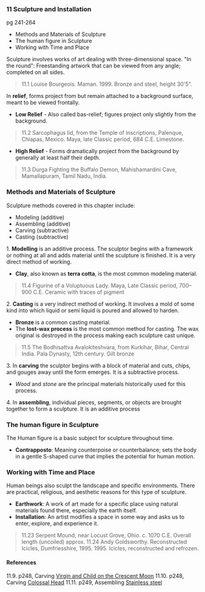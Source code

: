 ### 11 Sculpture and Installation
pg 241-264

+ Methods and Materials of Sculpture
+ The human figure in Sculpture
+ Working with Time and Place

Sculpture involves works of art dealing with three-dimensional space.
"In the round": Freestanding artwork that can be viewed from any angle; completed on all sides.
> 11.1 Louise Bourgeois. Maman. 1999. Bronze and steel, height 30'5".

In **relief**, forms project from but remain attached to a background surface, meant to be viewed frontally.
+ **Low Relief** - Also called bas-relief; figures project only slightly from the background.
> 11.2 Sarcophagus lid, from the Temple of Inscriptions, Palenque, Chiapas, Mexico. Maya, late Classic period, 684 C.E. Limestone.

+ **High Relief** - Forms dramatically project from the background by generally at least half their depth.
> 11.3 Durga Fighting the Buffalo Demon, Mahishamardini Cave, Mamallapuram, Tamil Nadu, India.

### Methods and Materials of Sculpture
Sculpture methods covered in this chapter include:
+ Modeling (additive)
+ Assembling (additive)
+ Carving (subtractive)
+ Casting (subtractive)

1\. **Modelling** is an additive process. The sculptor begins with a framework or nothing at all and adds material until the sculpture is finished. It is a very direct method of working.
+ **Clay**, also known as **terra cotta**, is the most common modeling material.
> 11.4 Figurine of a Voluptuous Lady. Maya, Late Classic period, 700–900 C.E. Ceramic with traces of pigment

2\. **Casting** is a very indirect method of working. It involves a mold of some
kind into which liquid or semi liquid is poured and allowed to harden.
+ **Bronze** is a common casting material.
+ The **lost-wax process** is the most common method for casting. The wax original is destroyed in the process making each sculpture cast unique.
> 11.5 The Bodhisattva Avalokiteshvara, from Kurkihar, Bihar, Central India. Pala Dynasty, 12th century. Gilt bronze

3\. In **carving** the sculptor begins with a block of material and cuts, chips, and gouges away until the form emerges. It is a subtractive process.
+ *Wood* and *stone* are the principal materials historically used for this process.


4\. In **assembling**, individual pieces, segments, or objects are brought together to form a sculpture. It is an additive process

### The human figure in Sculpture
The Human figure is a basic subject for sculpture throughout time.
+ **Contrapposto**: Meaning counterpoise or counterbalance; sets the body in a gentle S-shaped curve that implies the potential for human motion.

### Working with Time and Place
Human beings also sculpt the landscape and specific environments. There are practical, religious, and aesthetic reasons for this type of sculpture.
+ **Earthwork**: A work of art made for a specific place using natural materials
found there, especially the earth itself.
+ **Installation**: An artist modifies a space in some way and asks us to enter, explore, and experience it.
> 11.23 Serpent Mound, near Locust Grove, Ohio. c. 1070 C.E. Overall length (uncoiled) approx.
11.24 Andy Goldsworthy. Reconstructed Icicles, Dumfriesshire, 1995. 1995. Icicles, reconstructed and refrozen.


#### References
11.9\. p248, Carving [Virgin and Child on the Crescent Moon](https://museenkoeln.de/museum-fuer-angewandte-kunst/Riemenschneider-EN)
11.10\. p248, Carving [Colossal Head](https://en.wikipedia.org/wiki/Olmec_colossal_heads)
11.11\. p249, Assembling [Stainless steel](https://www.artsy.net/artwork/david-smith-cubi-xxi)
